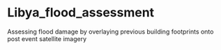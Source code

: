 # Libya_flood_assessment
Assessing flood damage by overlaying previous building footprints onto post event satellite imagery
